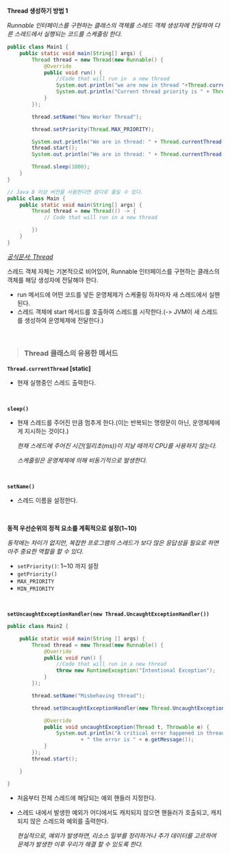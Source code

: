 **Thread 생성하기 방법 1** 

*Runnable 인터페이스를 구현하는 클래스의 객체를 스레드 객체 생성자에 전달하여 다른 스레드에서 실행되는 코드를 스케줄링 한다.*

```java
public class Main1 {
    public static void main(String[] args) {
        Thread thread = new Thread(new Runnable() {
            @Override
            public void run() {
                //Code that will run in  a new thread
                System.out.println("we are now in thread "+Thread.currentThread().getName());
                System.out.println("Current thread priority is " + Thread.currentThread().getPriority());
            }
        });

        thread.setName("New Worker Thread");

        thread.setPriority(Thread.MAX_PRIORITY);

        System.out.println("We are in thread: " + Thread.currentThread().getName()+ " before starting a new thread");
        thread.start();
        System.out.println("We are in thread: " + Thread.currentThread().getName()+ " after starting a new thread");

        Thread.sleep(1000);
    }
}

// Java 8 이상 버전을 사용한다면 람다로 줄일 수 있다.
public class Main {
    public static void main(String[] args) {
        Thread thread = new Thread(() -> {
            // Code that will run in a new thread

        })
    }
}
```

*[공식문서: Thread](https://docs.oracle.com/javase/10/docs/api/java/lang/Thread.State.html)*

스레드 객체 자체는 기본적으로 비어있어, Runnable 인터페이스를 구현하는 클래스의 객체를 해당 생성자에 전달해야 한다.

- run 메서드에 어떤 코드를 넣든 운영체제가 스케줄링 하자마자 새 스레드에서 실핸된다.
- 스레드 객체에 start 메서드를 호출하여 스레드를 시작한다.(-> JVM이 새 스레드를 생성하여 운영체제에 전달한다.)

<br>

> ### **Thread 클래스의 유용한 메서드**

**`Thread.currentThread` [static]**

- 현재 실행중인 스레드 출력한다.

<br>

**`sleep()`**

- 현재 스레드를 주어진 만큼 멈추게 한다.(이는 반복되는 명령문이 아닌, 운영체제에게 지시하는 것이다.)

    *현재 스레드에 주어진 시간(밀리초(ms))이 지날 때까지 CPU를 사용하지 않는다.*

    *스케줄링은 운영체제에 의해 비동기적으로 발생한다.*
<br>

**`setName()`**

- 스레드 이름을 설정한다.

<br>

**동적 우선순위의 정적 요소를 계획적으로 설정(1~10)**

*동작에는 차이가 없지만, 복잡한 프로그램의 스레드가 보다 많은 응답성을 필요로 하면 아주 중요한 역할을 할 수 있다.*

- `setPriority()`: 1~10 까지 설정
- `getPriority()`
- `MAX_PRIORITY`
- `MIN_PRIORITY`

<br>

**`setUncaughtExceptionHandler(new Thread.UncaughtExceptionHandler())`**

```java
public class Main2 {

    public static void main(String [] args) {
        Thread thread = new Thread(new Runnable() {
            @Override
            public void run() {
                //Code that will run in a new thread
                throw new RuntimeException("Intentional Exception");
            }
        });

        thread.setName("Misbehaving thread");

        thread.setUncaughtExceptionHandler(new Thread.UncaughtExceptionHandler() {

            @Override
            public void uncaughtException(Thread t, Throwable e) {
                System.out.println("A critical error happened in thread " + t.getName()
                        + " the error is " + e.getMessage());
            }
        });
        thread.start();

    }

}
```

- 처음부터 전체 스레드에 해당되는 예외 핸들러 지정한다.

- 스레드 내에서 발생한 예외가 어디에서도 캐치되지 않으면 핸들러가 호출되고, 캐치되지 않은 스레드와 예외를 출력한다.

    *현실적으로, 예외가 발생하면, 리소스 일부를 정리하거나 추가 데이터를 고르하여 문제가 발생한 이후 우리가 해결 할 수 있도록 한다.*